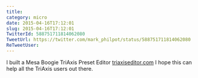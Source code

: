 ```yaml
---
title: 
category: micro
date: 2015-04-16T17:12:01
slug: 2015-04-16T17:12:01
TwitterId: 588751711814062080
TweetUrl: https://twitter.com/mark_philpot/status/588751711814062080
ReTweetUser: 
---
```


I built a Mesa Boogie TriAxis Preset Editor [triaxiseditor.com](http://triaxiseditor.com) I hope this can help all the TriAxis users out there.
